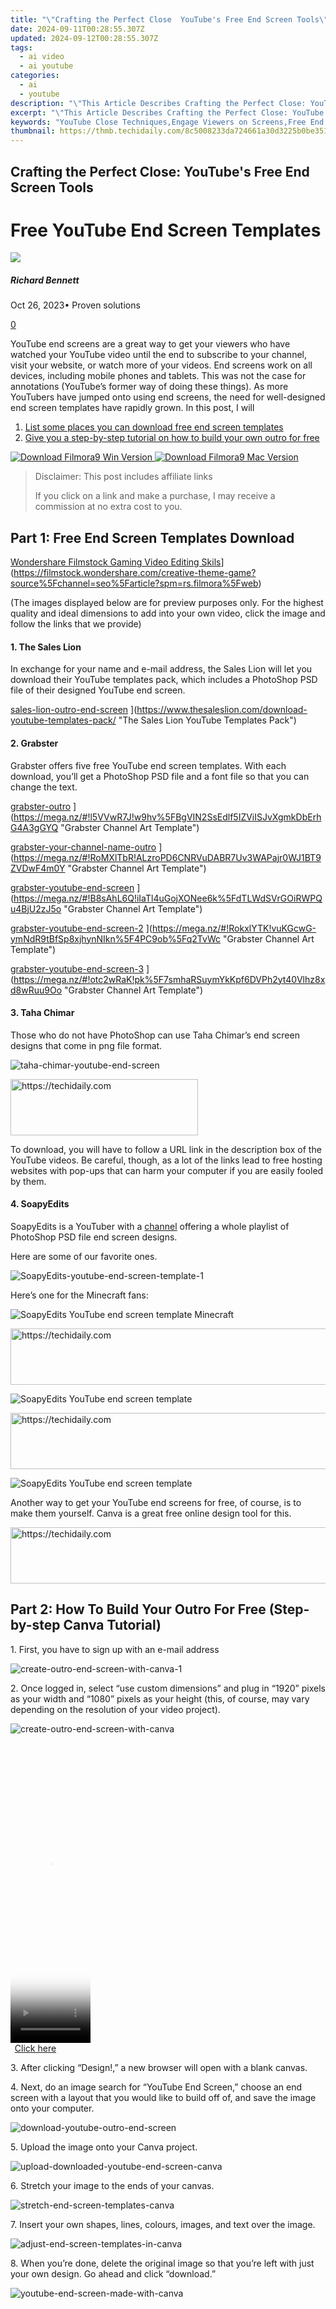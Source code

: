 ```yaml
---
title: "\"Crafting the Perfect Close  YouTube's Free End Screen Tools\""
date: 2024-09-11T00:28:55.307Z
updated: 2024-09-12T00:28:55.307Z
tags:
  - ai video
  - ai youtube
categories:
  - ai
  - youtube
description: "\"This Article Describes Crafting the Perfect Close: YouTube's Free End Screen Tools\""
excerpt: "\"This Article Describes Crafting the Perfect Close: YouTube's Free End Screen Tools\""
keywords: "YouTube Close Techniques,Engage Viewers on Screens,Free End Page Closure,Video Content Conclusion,Attracting Viewers' Focus,Closing YouTube Content,Effective Screen Seals"
thumbnail: https://thmb.techidaily.com/8c5008233da724661a30d3225b0be351e1d277e0e18468f4536db088e3157824.jpg
---
```


## Crafting the Perfect Close: YouTube's Free End Screen Tools

# Free YouTube End Screen Templates

![](https://images.wondershare.com/filmora/article-images/richard-bennett.jpg)

##### Richard Bennett

 Oct 26, 2023• Proven solutions

[0](#commentsBoxSeoTemplate)

YouTube end screens are a great way to get your viewers who have watched your YouTube video until the end to subscribe to your channel, visit your website, or watch more of your videos. End screens work on all devices, including mobile phones and tablets. This was not the case for annotations (YouTube’s former way of doing these things). As more YouTubers have jumped onto using end screens, the need for well-designed end screen templates have rapidly grown. In this post, I will

1. [List some places you can download free end screen templates](#freeendscreentemplates)
2. [Give you a step-by-step tutorial on how to build your own outro for free](#diyoutro)

[![Download Filmora9 Win Version](https://images.wondershare.com/filmora/guide/download-btn-win.jpg) ](https://tools.techidaily.com/wondershare/filmora/download/) [![Download Filmora9 Mac Version](https://images.wondershare.com/filmora/guide/download-btn-mac.jpg) ](https://tools.techidaily.com/wondershare/filmora/download/)


>  Disclaimer: This post includes affiliate links
>
>  If you click on a link and make a purchase, I may receive a commission at no extra cost to you.
>



## Part 1: Free End Screen Templates Download

[Wondershare Filmstock Gaming Video Editing Skils](https://images.wondershare.com/filmora/article-images/learn-gaming-video-editing-skills-banner.png)](https://filmstock.wondershare.com/creative-theme-game?source%5Fchannel=seo%5Farticle?spm=rs.filmora%5Fweb)

(The images displayed below are for preview purposes only. For the highest quality and ideal dimensions to add into your own video, click the image and follow the links that we provide)

#### 1. The Sales Lion

In exchange for your name and e-mail address, the Sales Lion will let you download their YouTube templates pack, which includes a PhotoShop PSD file of their designed YouTube end screen.

[sales-lion-outro-end-screen](https://images.wondershare.com/filmora/article-images/sales-lion-outro-end-screen.jpg) ](https://www.thesaleslion.com/download-youtube-templates-pack/ "The Sales Lion YouTube Templates Pack")

#### 2. Grabster

Grabster offers five free YouTube end screen templates. With each download, you’ll get a PhotoShop PSD file and a font file so that you can change the text.

[grabster-outro](https://images.wondershare.com/filmora/article-images/grabster-outro.jpg) ](https://mega.nz/#!l5VVwR7J!w9hv%5FBgVIN2SsEdlf5IZViISJvXgmkDbErhG4A3gGYQ "Grabster Channel Art Template")

[grabster-your-channel-name-outro](https://images.wondershare.com/filmora/article-images/grabster-your-channel-name-outro.jpg) ](https://mega.nz/#!RoMXlTbR!ALzroPD6CNRVuDABR7Uv3WAPajr0WJ1BT9ZVDwF4m0Y "Grabster Channel Art Template")

[grabster-youtube-end-screen](https://images.wondershare.com/filmora/article-images/grabster-youtube-end-screen.jpg) ](https://mega.nz/#!B8sAhL6Q!iIaTl4uGojXONee6k%5FdTLWdSVrGOiRWPQu4BjU2zJ5o "Grabster Channel Art Template")

[grabster-youtube-end-screen-2](https://images.wondershare.com/filmora/article-images/grabster-youtube-end-screen-2.jpg) ](https://mega.nz/#!RokxlYTK!vuKGcwG-ymNdR9tBfSp8xjhynNIkn%5F4PC9ob%5Fq2TvWc "Grabster Channel Art Template")

[grabster-youtube-end-screen-3](https://images.wondershare.com/filmora/article-images/grabster-youtube-end-screen-3.jpg) ](https://mega.nz/#!otc2wRaK!pk%5F7smhaRSuymYkKpf6DVPh2yt40Vlhz8xd8wRuu9Oo "Grabster Channel Art Template")

#### 3. Taha Chimar

Those who do not have PhotoShop can use Taha Chimar’s end screen designs that come in png file format.

![taha-chimar-youtube-end-screen](https://images.wondershare.com/filmora/article-images/taha-chimar-youtube-end-screen.jpg)





<!-- affiliate ads begin -->
<a href="https://25home.pxf.io/c/5597632/2123478/16836" target="_top" id="2123478">
  <img src="//a.impactradius-go.com/display-ad/16836-2123478" border="0" alt="https://techidaily.com" width="300" height="90"/>
</a>
<img height="0" width="0" src="https://25home.pxf.io/i/5597632/2123478/16836" style="position:absolute;visibility:hidden;" border="0" />
<!-- affiliate ads end -->




To download, you will have to follow a URL link in the description box of the YouTube videos. Be careful, though, as a lot of the links lead to free hosting websites with pop-ups that can harm your computer if you are easily fooled by them.

#### 4. SoapyEdits

SoapyEdits is a YouTuber with a [channel](https://www.youtube.com/playlist?list=PLZ-0Oq4zZj8hJkW1aXFzLr-x6WsjuGsW1) offering a whole playlist of PhotoShop PSD file end screen designs.

Here are some of our favorite ones.

![SoapyEdits-youtube-end-screen-template-1](https://images.wondershare.com/filmora/article-images/SoapyEdits-youtube-end-screen-template-1.jpg)

Here’s one for the Minecraft fans:

![SoapyEdits YouTube end screen template Minecraft ](https://images.wondershare.com/filmora/article-images/SoapyEdits-youtube-end-screen-template-minecraft.jpg)





<!-- affiliate ads begin -->
<a href="https://zebaoaffiliateprogram.pxf.io/c/5597632/2137975/21526" target="_top" id="2137975">
  <img src="//a.impactradius-go.com/display-ad/21526-2137975" border="0" alt="https://techidaily.com" width="728" height="90"/>
</a>
<img height="0" width="0" src="https://zebaoaffiliateprogram.pxf.io/i/5597632/2137975/21526" style="position:absolute;visibility:hidden;" border="0" />
<!-- affiliate ads end -->




![SoapyEdits YouTube end screen template  ](https://images.wondershare.com/filmora/article-images/SoapyEdits-youtube-end-screen-template-2.jpg)





<!-- affiliate ads begin -->
<a href="https://ephamedtechinc.pxf.io/c/5597632/2137219/26400" target="_top" id="2137219">
  <img src="//a.impactradius-go.com/display-ad/26400-2137219" border="0" alt="https://techidaily.com" width="728" height="90"/>
</a>
<img height="0" width="0" src="https://ephamedtechinc.pxf.io/i/5597632/2137219/26400" style="position:absolute;visibility:hidden;" border="0" />
<!-- affiliate ads end -->




![SoapyEdits YouTube end screen template  ](https://images.wondershare.com/filmora/article-images/SoapyEdits-youtube-end-screen-template-3.jpg)

Another way to get your YouTube end screens for free, of course, is to make them yourself. Canva is a great free online design tool for this.





<!-- affiliate ads begin -->
<a href="https://appsumo.8odi.net/c/5597632/2130870/7443" target="_top" id="2130870">
  <img src="//a.impactradius-go.com/display-ad/7443-2130870" border="0" alt="https://techidaily.com" width="728" height="90"/>
</a>
<img height="0" width="0" src="https://appsumo.8odi.net/i/5597632/2130870/7443" style="position:absolute;visibility:hidden;" border="0" />
<!-- affiliate ads end -->




## Part 2: How To Build Your Outro For Free (Step-by-step Canva Tutorial)

1\. First, you have to sign up with an e-mail address

![create-outro-end-screen-with-canva-1](https://images.wondershare.com/filmora/article-images/create-outro-end-screen-with-canva-1.jpg)

2\. Once logged in, select “use custom dimensions” and plug in “1920” pixels as your width and “1080” pixels as your height (this, of course, may vary depending on the resolution of your video project).

![create-outro-end-screen-with-canva  ](https://images.wondershare.com/filmora/article-images/create-outro-end-screen-with-canva-2.jpg)





<!-- affiliate ads begin -->
<span id="1975562">
					<video width="128" height="480" style="cursor:pointer"
           poster="//a.impactradius-go.com/display-clicktoplayimage/1975562.png"
           onclick="if(!this.playClicked){this.play();this.setAttribute('controls',true);this.playClicked=true;}">
	   <source src="//a.impactradius-go.com/display-ad/22993-1975562">
	   <img src="//a.impactradius-go.com/display-clicktoplayimage/1975562.png" style="border: none; height: 100%; width: 100%; object-fit: contain">
	</video>
	<div style="width:80px;text-align:center"><a href="javascript:window.open(decodeURIComponent('https%3A%2F%2Fhomestyler.sjv.io%2Fc%2F5597632%2F1975562%2F22993'), '_blank');void(0);">Click here</a></div>
</span>
<img height="0" width="0" src="https://imp.pxf.io/i/5597632/1975562/22993" style="position:absolute;visibility:hidden;" border="0" />
<!-- affiliate ads end -->




3\. After clicking “Design!,” a new browser will open with a blank canvas.

4\. Next, do an image search for “YouTube End Screen,” choose an end screen with a layout that you would like to build off of, and save the image onto your computer.

![download-youtube-outro-end-screen](https://images.wondershare.com/filmora/article-images/download-youtube-outro-end-screen.jpg)

5\. Upload the image onto your Canva project.

![upload-downloaded-youtube-end-screen-canva ](https://images.wondershare.com/filmora/article-images/upload-downloaded-youtube-end-screen-canva.jpg)

6\. Stretch your image to the ends of your canvas.

![stretch-end-screen-templates-canva ](https://images.wondershare.com/filmora/article-images/stretch-end-screen-templates-canva.jpg)

7\. Insert your own shapes, lines, colours, images, and text over the image.

![adjust-end-screen-templates-in-canva](https://images.wondershare.com/filmora/article-images/adjust-end-screen-templates-in-canva.jpg)

8\. When you’re done, delete the original image so that you’re left with just your own design. Go ahead and click “download.”

![youtube-end-screen-made-with-canva](https://images.wondershare.com/filmora/article-images/youtube-end-screen-made-with-canva.jpg)





<!-- affiliate ads begin -->
<span id="1424533">
					<video width="864" height="1536" style="cursor:pointer"
           poster="//a.impactradius-go.com/display-clicktoplayimage/1424533.png"
           onclick="if(!this.playClicked){this.play();this.setAttribute('controls',true);this.playClicked=true;}">
	   <source src="//a.impactradius-go.com/display-ad/16446-1424533">
	   <img src="//a.impactradius-go.com/display-clicktoplayimage/1424533.png" style="border: none; height: 100%; width: 100%; object-fit: contain">
	</video>
	<div style="width:540px;text-align:center"><a href="javascript:window.open(decodeURIComponent('https%3A%2F%2Flaganoo.pxf.io%2Fc%2F5597632%2F1424533%2F16446'), '_blank');void(0);">Click here</a></div>
</span>
<img height="0" width="0" src="https://imp.pxf.io/i/5597632/1424533/16446" style="position:absolute;visibility:hidden;" border="0" />
<!-- affiliate ads end -->




If you're looking for other options to design your end screen, make sure to also check out our article on [The YouTube Outro Guide](https://tools.techidaily.com/wondershare/filmora/download/). To edit the YouTube video with more effects and templates, you can try [Wondershare Filmora video editor.](https://tools.techidaily.com/wondershare/filmora/download/)

[![Download Filmora9 Win Version](https://images.wondershare.com/filmora/guide/download-btn-win.jpg) ](https://tools.techidaily.com/wondershare/filmora/download/) [![Download Filmora9 Mac Version](https://images.wondershare.com/filmora/guide/download-btn-mac.jpg) ](https://tools.techidaily.com/wondershare/filmora/download/)





<!-- affiliate ads begin -->
<a href="https://wigfever.sjv.io/c/5597632/2014851/22899" target="_top" id="2014851">
  <img src="//a.impactradius-go.com/display-ad/22899-2014851" border="0" alt="https://techidaily.com" width="728" height="90"/>
</a>
<img height="0" width="0" src="https://wigfever.sjv.io/i/5597632/2014851/22899" style="position:absolute;visibility:hidden;" border="0" />
<!-- affiliate ads end -->




![author avatar](https://images.wondershare.com/filmora/article-images/richard-bennett.jpg)





<!-- affiliate ads begin -->
<a href="https://aligracehair.sjv.io/c/5597632/2135371/19272" target="_top" id="2135371">
  <img src="//a.impactradius-go.com/display-ad/19272-2135371" border="0" alt="https://techidaily.com" width="320" height="90"/>
</a>
<img height="0" width="0" src="https://aligracehair.sjv.io/i/5597632/2135371/19272" style="position:absolute;visibility:hidden;" border="0" />
<!-- affiliate ads end -->




Richard Bennett

Richard Bennett is a writer and a lover of all things video.

Follow @Richard Bennett


<ins class="adsbygoogle"
     style="display:block"
     data-ad-format="autorelaxed"
     data-ad-client="ca-pub-7571918770474297"
     data-ad-slot="1223367746"></ins>



<ins class="adsbygoogle"
     style="display:block"
     data-ad-client="ca-pub-7571918770474297"
     data-ad-slot="8358498916"
     data-ad-format="auto"
     data-full-width-responsive="true"></ins>





<span class="atpl-alsoreadstyle">Also read:</span>
<div><ul>
<li><a href="https://twitter-videos.techidaily.com/new-2024-approved-meme-mayhem-top-twenty-from-reddit-and-twitter/"><u>[New] 2024 Approved Meme Mayhem Top Twenty From Reddit & Twitter</u></a></li>
<li><a href="https://article-posts.techidaily.com/new-a-glimpse-into-virtual-frontiers-with-jaunt-vr/"><u>[New] A Glimpse Into Virtual Frontiers with Jaunt VR</u></a></li>
<li><a href="https://youtube-sure.techidaily.com/co-effect-filmmaking-youtubes-guide-to-green-magic/"><u>[New] Eco-Effect Filmmaking YouTube's Guide to Green Magic</u></a></li>
<li><a href="https://youtube-sure.techidaily.com/ffortless-guide-never-see-youtube-shorts-again/"><u>[New] Effortless Guide Never See YouTube Shorts Again</u></a></li>
<li><a href="https://youtube-sure.techidaily.com/n-2024-digital-riches-transitioning-youtube-earnings-to-currency/"><u>[New] In 2024, Digital Riches Transitioning YouTube Earnings to Currency</u></a></li>
<li><a href="https://youtube-sure.techidaily.com/asterclass-in-15-high-impact-youtube-startups/"><u>[New] Masterclass in 15 High-Impact YouTube Startups</u></a></li>
<li><a href="https://some-skills.techidaily.com/new-the-artistic-journey-animating-scenes-with-windows-movie-maker/"><u>[New] The Artistic Journey Animating Scenes with Windows Movie Maker</u></a></li>
<li><a href="https://youtube-sure.techidaily.com/nlock-content-insights-7-premier-free-tag-extraction-tools/"><u>[New] Unlock Content Insights 7 Premier Free Tag Extraction Tools</u></a></li>
<li><a href="https://youtube-sure.techidaily.com/ed-2024-approved-comprehensive-guide-to-youtube-content-moderation-rules/"><u>[Updated] 2024 Approved Comprehensive Guide to YouTube Content Moderation Rules</u></a></li>
<li><a href="https://youtube-sure.techidaily.com/ed-2024-approved-cosmetics-confidentials-building-a-beauty-channel-on-youtube/"><u>[Updated] 2024 Approved Cosmetics Confidentials Building a Beauty Channel on YouTube</u></a></li>
<li><a href="https://youtube-sure.techidaily.com/ed-2024-approved-filming-made-easy-selecting-the-right-audio-devices/"><u>[Updated] 2024 Approved Filming Made Easy Selecting the Right Audio Devices</u></a></li>
<li><a href="https://youtube-sure.techidaily.com/ed-2024-approved-immerse-in-virtual-reality-top-10-youtube-videos/"><u>[Updated] 2024 Approved Immerse in Virtual Reality Top 10 YouTube Videos</u></a></li>
<li><a href="https://youtube-sure.techidaily.com/ed-2024-approved-premier-top-youtube-views-monitor-for-content-success/"><u>[Updated] 2024 Approved Premier Top YouTube Views Monitor for Content Success</u></a></li>
<li><a href="https://youtube-sure.techidaily.com/ed-2024-approved-tune-tastic-transfers-find-your-favorite-youtube-songs-with-top-6-free-android-apps/"><u>[Updated] 2024 Approved Tune-Tastic Transfers Find Your Favorite Youtube Songs with Top 6 Free Android Apps</u></a></li>
<li><a href="https://youtube-sure.techidaily.com/ed-2024-approved-youtube-shorts-music-things-you-need-to-know/"><u>[Updated] 2024 Approved YouTube Shorts Music - Things You Need to Know</u></a></li>
<li><a href="https://youtube-sure.techidaily.com/ed-enhance-views-with-premier-youtube-rank-tracking-tools/"><u>[Updated] Enhance Views with Premier YouTube Rank Tracking Tools</u></a></li>
<li><a href="https://youtube-sure.techidaily.com/ed-getting-started-with-pro-level-youtube-tech-for-2024/"><u>[Updated] Getting Started with Pro-Level YouTube Tech for 2024</u></a></li>
<li><a href="https://youtube-sure.techidaily.com/ed-how-to-craft-standout-names-for-your-youtube-channel-for-2024/"><u>[Updated] How to Craft Standout Names for Your YouTube Channel for 2024</u></a></li>
<li><a href="https://youtube-sure.techidaily.com/ed-in-2024-imageslice-editor/"><u>[Updated] In 2024, ImageSlice Editor</u></a></li>
<li><a href="https://youtube-sure.techidaily.com/ed-in-2024-secure-methods-for-youtube-to-mp4-conversion/"><u>[Updated] In 2024, Secure Methods for Youtube-to-MP4 Conversion</u></a></li>
<li><a href="https://youtube-sure.techidaily.com/ed-in-2024-top-8-youtube-to-avi-convertors-explained/"><u>[Updated] In 2024, Top 8 YouTube-to-AVI Convertors Explained</u></a></li>
<li><a href="https://youtube-sure.techidaily.com/approved-boosting-your-youtube-shorts-profits-key-requirements-and-earning-potential/"><u>2024 Approved Boosting Your Youtube Shorts Profits Key Requirements & Earning Potential</u></a></li>
<li><a href="https://youtube-sure.techidaily.com/approved-charting-youtubes-course-for-video-short-growth-with-funding/"><u>2024 Approved Charting YouTube's Course for Video Short Growth with Funding</u></a></li>
<li><a href="https://youtube-sure.techidaily.com/approved-directing-fundamentals-a-comprehensive-online-course-by-youtube-experts/"><u>2024 Approved Directing Fundamentals A Comprehensive Online Course by YouTube Experts</u></a></li>
<li><a href="https://youtube-sure.techidaily.com/approved-instant-tutorial-green-screen-techniques-unveiled/"><u>2024 Approved Instant Tutorial Green Screen Techniques Unveiled</u></a></li>
<li><a href="https://youtube-sure.techidaily.com/approved-revolutionizing-channel-openings-discover-free-high-quality-intra-makers/"><u>2024 Approved Revolutionizing Channel Openings Discover Free, High-Quality Intra Makers</u></a></li>
<li><a href="https://youtube-sure.techidaily.com/icient-methods-for-saving-youtubes-standardized-images/"><u>3 Efficient Methods for Saving YouTube's Standardized Images</u></a></li>
<li><a href="https://article-knowledge.techidaily.com/a-palettes-journey-learning-the-science-of-colors/"><u>A Palette's Journey Learning the Science of Colors</u></a></li>
<li><a href="https://blog-min.techidaily.com/best-3-software-to-transfer-files-tofrom-your-infinix-smart-7-hd-via-a-usb-cable-drfone-by-drfone-transfer-from-android-transfer-from-android/"><u>Best 3 Software to Transfer Files to/from Your Infinix Smart 7 HD via a USB Cable | Dr.fone</u></a></li>
<li><a href="https://youtube-sure.techidaily.com/ting-video-reach-the-role-of-smart-backlinking-techniques/"><u>Elevating Video Reach The Role of Smart Backlinking Techniques</u></a></li>
<li><a href="https://technical-tips.techidaily.com/end-the-quiet-crisis-expert-tips-for-reactivating-iphones-ringtone-feature/"><u>End the Quiet Crisis: Expert Tips for Reactivating iPhone's Ringtone Feature</u></a></li>
<li><a href="https://blog-min.techidaily.com/enhance-your-livestreams-with-the-ultimate-virtual-camera-solutions-discover-top-manycam-substitutes/"><u>Enhance Your Livestreams with the Ultimate Virtual Camera Solutions - Discover Top ManyCam Substitutes!</u></a></li>
<li><a href="https://youtube-sure.techidaily.com/on-techniques-for-youtube-bans-for-2024/"><u>Evasion Techniques for YouTube Bans for 2024</u></a></li>
<li><a href="https://youtube-sure.techidaily.com/rical-insights-top-educational-yt-creators-for-2024/"><u>Historical Insights Top Educational YT Creators for 2024</u></a></li>
<li><a href="https://fake-location.techidaily.com/how-to-change-google-play-location-on-poco-c50-drfone-by-drfone-virtual-android/"><u>How to Change Google Play Location On Poco C50 | Dr.fone</u></a></li>
<li><a href="https://youtube-sure.techidaily.com/24-a-step-by-step-manual-for-youtube-shorts-templates-perfection/"><u>In 2024, A Step-by-Step Manual for YouTube Shorts Templates Perfection</u></a></li>
<li><a href="https://youtube-sure.techidaily.com/24-digital-video-conquerors-ultimate-toolkit-list/"><u>In 2024, Digital Video Conquerors' Ultimate Toolkit List</u></a></li>
<li><a href="https://youtube-sure.techidaily.com/24-elite-alternative-edits-skip-youtube-not-just-content/"><u>In 2024, Elite Alternative Edits Skip Youtube, Not Just Content</u></a></li>
<li><a href="https://youtube-sure.techidaily.com/24-understanding-income-dynamics-from-trending-youtube-shorts/"><u>In 2024, Understanding Income Dynamics From Trending YouTube Shorts</u></a></li>
<li><a href="https://youtube-sure.techidaily.com/24-unlock-the-magic-of-capturing-youtube-content-the-no-cost-way/"><u>In 2024, Unlock the Magic of Capturing YouTube Content - The No-Cost Way</u></a></li>
<li><a href="https://youtube-sure.techidaily.com/cting-your-phones-capability-for-youtube-thumbnail-creation-for-2024/"><u>Perfecting Your Phone's Capability for YouTube Thumbnail Creation for 2024</u></a></li>
<li><a href="https://youtube-sure.techidaily.com/utionize-your-content-delivery-with-live-streaming-expertise-for-2024/"><u>Revolutionize Your Content Delivery with Live Streaming Expertise for 2024</u></a></li>
<li><a href="https://win-answers.techidaily.com/troubleshooting-palworld-solutions-for-game-failure-at-start-up/"><u>Troubleshooting Palworld: Solutions for Game Failure at Start-Up</u></a></li>
<li><a href="https://techno-recovery.techidaily.com/unconventional-potions-in-minecraft-how-to-brew-a-quirk-inducing-beverage/"><u>Unconventional Potions in Minecraft: How to Brew a Quirk-Inducing Beverage</u></a></li>
</ul></div>




